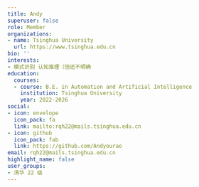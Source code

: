 ```yaml
---
title: Andy
superuser: false
role: Member
organizations:
- name: Tsinghua University
  url: https://www.tsinghua.edu.cn
bio: ''
interests:
- 模式识别 认知推理（但还不明确
education:
  courses:
  - course: B.E. in Automation and Artificial Intelligence
    institution: Tsinghua University
    year: 2022-2026
social:
- icon: envelope
  icon_pack: fa
  link: mailto:rqh22@mails.tsinghua.edu.cn
- icon: github
  icon_pack: fab
  link: https://github.com/Andyourao
email: rqh22@mails.tsinghua.edu.cn
highlight_name: false
user_groups:
- 清华 22 级
---
```

